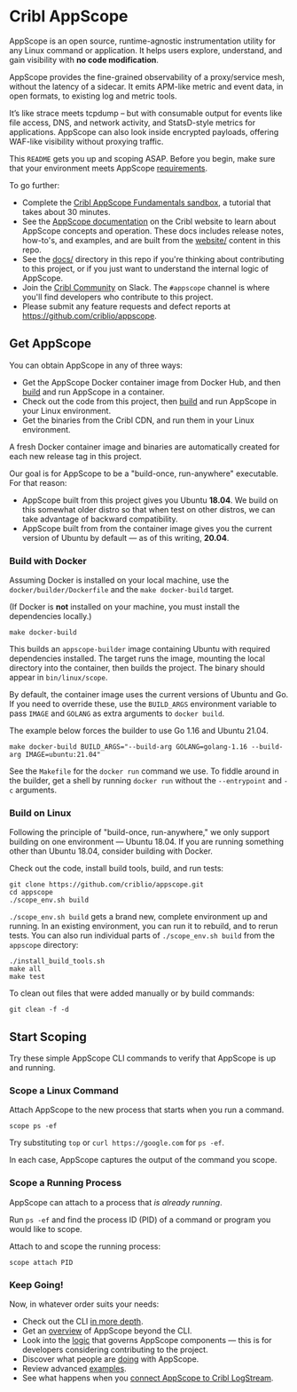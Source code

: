 # Cribl AppScope

AppScope is an open source, runtime-agnostic instrumentation utility for any Linux command or application. It helps users explore, understand, and gain visibility with **no code modification**.

AppScope provides the fine-grained observability of a proxy/service mesh, without the latency of a sidecar. It emits APM-like metric and event data, in open formats, to existing log and metric tools.

It’s like strace meets tcpdump – but with consumable output for events like file access, DNS, and network activity, and StatsD-style metrics for applications. AppScope can also look inside encrypted payloads, offering WAF-like visibility without proxying traffic.

This `README` gets you up and scoping ASAP. Before you begin, make sure that your environment meets AppScope [requirements](https://appscope.dev/docs/requirements). 

To go further:

- Complete the [Cribl AppScope Fundamentals sandbox](https://sandbox.cribl.io/course/appscope), a tutorial that takes about 30 minutes.
- See the [AppScope documentation](https://appscope.dev/docs/) on the Cribl website to learn about AppScope concepts and operation. These docs includes release notes, how-to's, and examples, and are built from the [website/](./website/) content in this repo.
- See the [docs/](./docs/) directory in this repo if you're thinking about contributing to this project, or if you just want to understand the internal logic of AppScope.
- Join the [Cribl Community](https://cribl.io/community/) on Slack. The `#appscope` channel is where you'll find developers who contribute to this project.
- Please submit any feature requests and defect reports at <https://github.com/criblio/appscope>.

## Get AppScope

You can obtain AppScope in any of three ways:

- Get the AppScope Docker container image from Docker Hub, and then [build](#dock) and run AppScope in a container.
- Check out the code from this project, then [build](#nix) and run AppScope in your Linux environment.
- Get the binaries from the Cribl CDN, and run them in your Linux environment.


A fresh Docker container image and binaries are automatically created for each new release tag in this project.

Our goal is for AppScope to be a "build-once, run-anywhere" executable. For that reason: 

- AppScope built from this project gives you Ubuntu **18.04**. We build on this somewhat older distro so that when test on other distros, we can take advantage of backward compatibility.
- AppScope built from from the container image gives you the current version of Ubuntu by default — as of this writing, **20.04**.

### <span id="dock"> Build with Docker </span>

Assuming Docker is installed on your local machine, use the `docker/builder/Dockerfile` and the `make docker-build` target.

(If Docker is **not** installed on your machine, you must install the dependencies locally.)

```
make docker-build
```

This builds an `appscope-builder` image containing Ubuntu with required dependencies installed. The target runs the image, mounting the local directory into the container, then builds the project. The binary should appear in `bin/linux/scope`.

By default, the container image uses the current versions of Ubuntu and Go. If you need to override these, use the `BUILD_ARGS` environment variable to pass `IMAGE` and `GOLANG` as extra arguments to `docker build`.  

The example below forces the builder to use Go 1.16 and Ubuntu 21.04.

```
make docker-build BUILD_ARGS="--build-arg GOLANG=golang-1.16 --build-arg IMAGE=ubuntu:21.04"
```

See the `Makefile` for the `docker run` command we use. To fiddle around in the builder, get a shell by running `docker run` without the `--entrypoint` and `-c` arguments.

### <span id="nix"> Build on Linux </span>

Following the principle of "build-once, run-anywhere," we only support building on one environment — Ubuntu 18.04. If you are running something other than Ubuntu 18.04, consider building with Docker.

Check out the code, install build tools, build, and run tests:

```
git clone https://github.com/criblio/appscope.git
cd appscope
./scope_env.sh build
```

`./scope_env.sh build` gets a brand new, complete environment up and running. In an existing environment, you can run it to rebuild, and to rerun tests. You can also run individual parts of `./scope_env.sh build` from the `appscope` directory:

```
./install_build_tools.sh
make all
make test
```

To clean out files that were added manually or by build commands:

```
git clean -f -d
```

## Start Scoping

Try these simple AppScope CLI commands to verify that AppScope is up and running. 

### Scope a Linux Command

Attach AppScope to the new process that starts when you run a command. 

```
scope ps -ef
```

Try substituting `top` or `curl https://google.com` for `ps -ef`.

In each case, AppScope captures the output of the command you scope.



### Scope a Running Process

AppScope can attach to a process that *is already running*.

Run `ps -ef` and find the process ID (PID) of a command or program you would like to scope.

Attach to and scope the running process:

```
scope attach PID
```

### Keep Going!

Now, in whatever order suits your needs: 

- Check out the CLI [in more depth](https://appscope.dev/docs/quick-start-guide/).
- Get an [overview](https://appscope.dev/docs/how-works/) of AppScope beyond the CLI.
- Look into the [logic]() that governs AppScope components — this is for developers considering contributing to the project.
- Discover what people are [doing](https://appscope.dev/docs/what-do-with-scope) with AppScope.
- Review advanced [examples](https://appscope.dev/docs/examples-use-cases).
- See what happens when you [connect AppScope to Cribl LogStream](https://appscope.dev/docs/logstream-integration).
